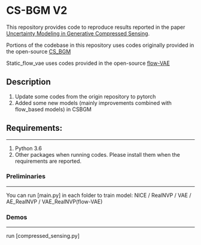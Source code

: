 # CS-BGM V2

This repository provides code to reproduce results reported in the paper [Uncertainty Modeling in Generative Compressed Sensing](https://proceedings.mlr.press/v162/zhang22ai.html). 

Portions of the codebase in this repository uses codes originally provided in the open-source [CS_BGM](https://github.com/mengchuxu97/CS_BGM)

Static_flow_vae uses codes provided in the open-source [flow-VAE](https://github.com/fmu2/flow-VAE)


## Description
1. Update some codes from the origin repository to pytorch
2. Added some new models (mainly improvements combined with flow_based models) in CSBGM

## Requirements: 
---

1. Python 3.6
2. Other packages when running codes. Please install them when the requirements are reported.


### Preliminaries
---

You can run [main.py] in each folder to train model:
NICE / RealNVP / VAE / AE_RealNVP / VAE_RealNVP(flow-VAE)


### Demos
---

run [compressed_sensing.py]
